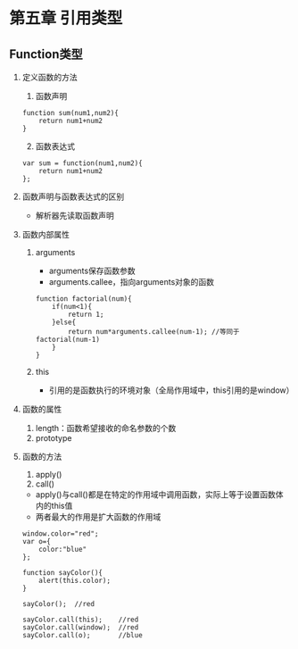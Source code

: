 # 第五章 引用类型

## Function类型

1. 定义函数的方法
    1. 函数声明
    ```
    function sum(num1,num2){
        return num1+num2
    }
    ```
    2. 函数表达式
    ```
    var sum = function(num1,num2){
        return num1+num2
    };
    ```
    
2. 函数声明与函数表达式的区别
    * 解析器先读取函数声明
    
3. 函数内部属性
    1. arguments
        * arguments保存函数参数
        * arguments.callee，指向arguments对象的函数
        ```
        function factorial(num){
            if(num<1){
                return 1;
            }else{
                return num*arguments.callee(num-1); //等同于factorial(num-1)
            }
        }  
        ```
        
    2. this
        * 引用的是函数执行的环境对象（全局作用域中，this引用的是window）
        
4. 函数的属性
    1. length：函数希望接收的命名参数的个数
    2. prototype
    
5. 函数的方法
    1. apply()
    2. call()
    * apply()与call()都是在特定的作用域中调用函数，实际上等于设置函数体内的this值
    * 两者最大的作用是扩大函数的作用域
    ```
    window.color="red";
    var o={
        color:"blue"
    };
    
    function sayColor(){
        alert(this.color);
    }
    
    sayColor();  //red
    
    sayColor.call(this);    //red
    sayColor.call(window);  //red
    sayColor.call(o);       //blue
    ```
    
    
    
    
    
    
    
    
    
    
    
    
    
    
    
    
    
    
    
    
    
    
    
    
    
    
    
    